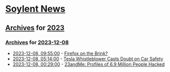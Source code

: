 # [Soylent News](../../../README.md)

## [Archives](../../index.md) for [2023](../index.md)

### [Archives](../../index.md) for [2023-12-08](index.md)

* [2023-12-08, 09:55:00](https://soylentnews.org/article.pl?sid=23/12/07/146246&from=rss) - [Firefox on the Brink?](https://soylentnews.org/article.pl?sid=23/12/07/146246&from=rss)
* [2023-12-08, 05:14:00](https://soylentnews.org/article.pl?sid=23/12/07/0626206&from=rss) - [Tesla Whistleblower Casts Doubt on Car Safety](https://soylentnews.org/article.pl?sid=23/12/07/0626206&from=rss)
* [2023-12-08, 00:29:00](https://soylentnews.org/article.pl?sid=23/12/07/0512225&from=rss) - [23andMe: Profiles of 6.9 Million People Hacked](https://soylentnews.org/article.pl?sid=23/12/07/0512225&from=rss)
